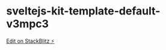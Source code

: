 # sveltejs-kit-template-default-v3mpc3

[Edit on StackBlitz ⚡️](https://stackblitz.com/edit/sveltejs-kit-template-default-v3mpc3)